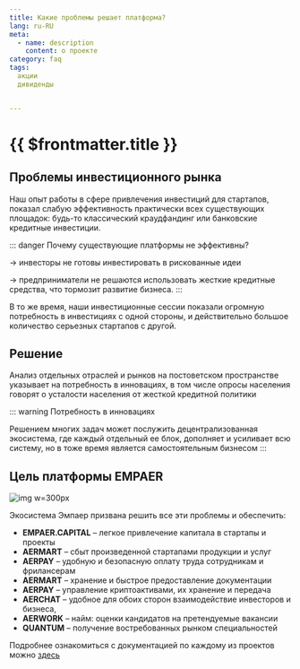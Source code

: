 ```yaml
---
title: Какие проблемы решает платформа?
lang: ru-RU
meta:
  - name: description 
    content: о проекте
category: faq
tags: 
  акции
  дивиденды


---
```

# {{ $frontmatter.title }}

## Проблемы инвестиционного рынка

Наш опыт работы в сфере привлечения инвестиций для стартапов, показал слабую эффективность
практически всех существующих площадок: будь-то классический краудфандинг или банковские
кредитные инвестиции. 

::: danger  Почему существующие платформы не эффективны?

&#8594;  инвесторы не готовы инвестировать в рискованные идеи

&#8594;  предприниматели не решаются использовать жесткие кредитные средства, что тормозит
развитие бизнеса.
:::

В то же время, наши инвестиционные сессии показали огромную потребность в
инвестициях с одной стороны, и действительно большое количество серьезных стартапов с другой.

## Решение

Анализ отдельных отраслей и рынков на постоветском пространстве указывает на потребность в
инновациях, в том числе опросы населения говорят о усталости населения от жесткой кредитной
политики

::: warning  Потребность в инновациях

Решением многих задач может послужить децентрализованная экосистема, где каждый
отдельный ее блок, дополняет и усиливает всю систему, но в тоже время является
самостоятельным бизнесом
:::

## Цель платформы EMPAER 

![img w=300px](/images/solution.png)  

Экосистема Эмпаер призвана решить все эти проблемы и обеспечить:

* **EMPAER.CAPITAL** – легкое привлечение капитала в стартапы и проекты
* **AERMART** – сбыт произведенной стартапами продукции и услуг 
* **AERPAY** – удобную и безопасную оплату труда сотрудникам и фрилансерам
* **AERMART** – хранение и быстрое предоставление документации
* **AERPAY** – управление криптоактивами, их хранение и передача
* **AERCHAT** – удобное для обоих сторон взаимодействие инвесторов и бизнеса,
* **AERWORK** – найм: оценки кандидатов на претендуемые вакансии
* **QUANTUM**  – получение востребованных рынком специальностей

Подробнее ознакомиться с документацией по каждому из проектов можно [здесь](https://empaer.ru/)